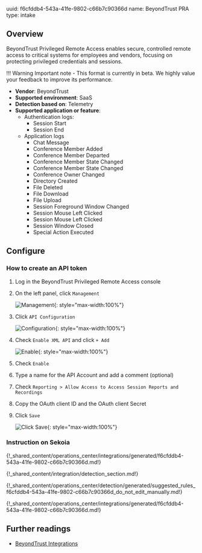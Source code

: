 uuid: f6cfddb4-543a-41fe-9802-c66b7c90366d
name: BeyondTrust PRA
type: intake

## Overview

BeyondTrust Privileged Remote Access enables secure, controlled remote access to critical systems for employees and vendors, focusing on protecting privileged credentials and sessions.

!!! Warning
    Important note - This format is currently in beta. We highly value your feedback to improve its performance.

- **Vendor**: BeyondTrust
- **Supported environment**: SaaS
- **Detection based on**: Telemetry
- **Supported application or feature**:
    - Authentication logs:
        - Session Start
        - Session End
    - Application logs
        - Chat Message
        - Conference Member Added
        - Conference Member Departed
        - Conference Member State Changed
        - Conference Member State Changed
        - Conference Owner Changed
        - Directory Created
        - File Deleted
        - File Download
        - File Upload
        - Session Foreground Window Changed
        - Session Mouse Left Clicked
        - Session Mouse Left Clicked
        - Session Window Closed
        - Special Action Executed

## Configure

### How to create an API token

1. Log in the BeyondTrust Privileged Remote Access console
2. On the left panel, click `Management`

    ![Management](/assets/operation_center/integration_catalog/cloud_and_saas/beyondtrust/01_management.png){: style="max-width:100%"}

3. Click `API Configuration`
   
    ![Configuration](/assets/operation_center/integration_catalog/cloud_and_saas/beyondtrust/02_configuration.png){: style="max-width:100%"}

4. Check `Enable XML API` and click `+ Add`

    ![Enable](/assets/operation_center/integration_catalog/cloud_and_saas/beyondtrust/03_enable_api_key.png){: style="max-width:100%"}

5. Check `Enable`
6. Type a name for the API Account and add a comment (optional)
7. Check `Reporting > Allow Access to Access Session Reports and Recordings`
8. Copy the OAuth client ID and the OAuth client Secret
9. Click `Save`

    ![Click Save](/assets/operation_center/integration_catalog/cloud_and_saas/beyondtrust/04_create_api_key.png){: style="max-width:100%"}

### Instruction on Sekoia

{!_shared_content/operations_center/integrations/generated/f6cfddb4-543a-41fe-9802-c66b7c90366d.md!}

{!_shared_content/integration/detection_section.md!}

{!_shared_content/operations_center/detection/generated/suggested_rules_f6cfddb4-543a-41fe-9802-c66b7c90366d_do_not_edit_manually.md!}

{!_shared_content/operations_center/integrations/generated/f6cfddb4-543a-41fe-9802-c66b7c90366d.md!}

## Further readings

- [BeyondTrust Integrations](https://docs.beyondtrust.com/bt-docs/docs/integrations)
